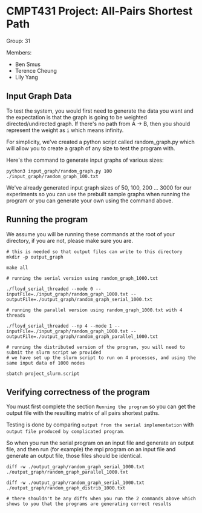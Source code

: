 # CMPT431 Project: All-Pairs Shortest Path

Group: 31

Members: 
* Ben Smus
* Terence Cheung
* Lily Yang

## Input Graph Data
To test the system, you would first need to generate the data you want and the expectation is that the graph is going to be weighted directed/undirected graph. If there's no path from A -> B, then you should represent the weight as `i` which means infinity. 

For simplicity, we've created a python script called random_graph.py which will allow you to create a graph of any size to test the program with.

Here's the command to generate input graphs of various sizes:

```
python3 input_graph/random_graph.py 100 ./input_graph/random_graph_100.txt
```

We've already generated input graph sizes of 50, 100, 200 ... 3000 for our experiments so you can use the prebuilt sample graphs when running the program or you can generate your own using the command above. 

## Running the program 

We assume you will be running these commands at the root of your directory, if you are not, please make sure you are.

```
# this is needed so that output files can write to this directory
mkdir -p output_graph

make all

# running the serial version using random_graph_1000.txt

./floyd_serial_threaded --mode 0 --inputFile=./input_graph/random_graph_1000.txt --outputFile=./output_graph/random_graph_serial_1000.txt

# running the parallel version using random_graph_1000.txt with 4 threads

./floyd_serial_threaded --np 4 --mode 1 --inputFile=./input_graph/random_graph_1000.txt --outputFile=./output_graph/random_graph_parallel_1000.txt

# running the distributed version of the program, you will need to submit the slurm script we provided
# we have set up the slurm script to run on 4 processes, and using the same input data of 1000 nodes

sbatch project_slurm.script

```

## Verifying correctness of the program

You must first complete the section `Running the program` so you can get the output file with the resulting matrix of all pairs shortest paths.

Testing is done by comparing `output from the serial implementation` with `output file produced by complicated program`.

So when you run the serial program on an input file and generate an output file, and then run (for example) the mpi program on an input file and generate an output file,
those files should be identical.

```
diff -w ./output_graph/random_graph_serial_1000.txt ./output_graph/random_graph_parallel_1000.txt

diff -w ./output_graph/random_graph_serial_1000.txt ./output_graph/random_graph_distrib_1000.txt

# there shouldn't be any diffs when you run the 2 commands above which shows to you that the programs are generating correct results
```
